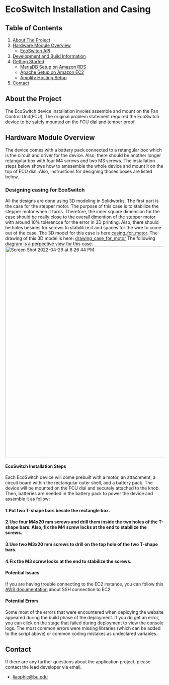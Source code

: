 # EcoSwitch Installation and Casing
## Table of Contents
  <ol>
    <li>
      <a href="#about-the-project">About The Project</a>
    </li>
    <li>
      <a href="#hardware-module-overview">Hardware Module Overview</a>
      <ul>
        <li><a href="#ecoswitch-api">EcoSwitch API</a></li>
      </ul>
    </li>
    <li>
      <a href="#development-and-build-information">Development and Build Information</a>
    </li>
    <li>
      <a href="#getting-started">Getting Started</a>
      <ul>
        <li><a href="#mariadb-setup-on-amazon-rds">MariaDB Setup on Amazon RDS</a></li>
        <li><a href="#apache-setup-on-amazon-ec2">Apache Setup on Amazon EC2</a></li>
        <li><a href="#amplify-hosting-setup">Amplify Hosting Setup</a></li>
      </ul>
    </li>
  <li>
      <a href="#contact">Contact</a>
    </li>
  </ol>

## About the Project
The EcoSwitch device installation involes assemble and mount on the Fan Control Unit(FCU). The original problem statement required the EcoSwitch device to be safely mounted on the FCU dial and temper proof. 

## Hardware Module Overview
The device comes with a battery pack connected to a retangular box which is the circuit and driver for the device. Also, there should be another longer retangular box with four M4 screws and two M3 screws. The installation steps below shows how to amssemble the whole device and mount it on the top of FCU dial. Also, instrustions for designing thoses boxes are listed below.
### Designing casing for EcoSwitch
All the designs are done using 3D modeling in Solidworks. The first part is the case for the stepper motor. The purpose of this case is to stabilize the stepper motor when it turns. Therefore, the inner square  dimension for the case should be really close to the overall dimention of the stepper motor with around 10% tolerencce for the error in 3D printing. Also, there should be holes besides for screws to stabililize it and spaces for the wire to come out of the case. The 3D model for this case is here:<a href="https://github.com/mharkess/EcoSwitch/blob/main/EcoSwitch_Casing_and_install/Part1.SLDPRT">casing_for_motor</a>. The drawing of this 3D model is here: <a href="https://github.com/mharkess/EcoSwitch/blob/main/EcoSwitch_Casing_and_install/Part1_draw.SLDDRW">drawing_case_for_motor</a>
The following diagram is a perpective view for this case.
<img width="668" alt="Screen Shot 2022-04-29 at 8 26 44 PM" src="https://user-images.githubusercontent.com/90203309/166083251-9bbdfed4-f2da-4a0c-9ff0-239c50839130.png">

#### EcoSwitch Installation Steps
Each EcoSwitch device will come prebuilt with a motor, an attachment, a circuit board within the rectangular outer shell, and a battery pack. The device will be mounted on the FCU dial and securely attached to the knob. Then, batteries are needed in the battery pack to power the device and assemble it as follow:
#### 1.Put two T-shape bars beside the rectangle box. 
#### 2.Use four M4x20 mm screws and drill them inside the two holes of the T-shape bars. Also, fix the M4 screw locks at the end to stabilize the screws.
#### 3.Use two M3x20 mm screws to drill on the top hole of the two T-shape bars.
#### 4.Fix the M3 screw locks at the end to stabilize the screws.



#### Potential Issues
If you are having trouble connecting to the EC2 instance, you can follow this [AWS documentation](https://docs.aws.amazon.com/AWSEC2/latest/UserGuide/AccessingInstancesLinux.html) about SSH connection to EC2.
 

#### Potential Errors
Some most of the errors that were encountered when deploying the website appeared during the build phase of the deployment. If you do get an error, you can click on the stage that failed during deployment to view the console logs. The most common errors were missing libraries (which can be added to the script above) or common coding mistakes as undeclared variables.  

## Contact
If there are any further questions about the application project, please contact the lead developer via email.
* liaophie@bu.edu
